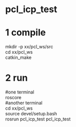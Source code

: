 # pcl_icp_test

# 1 compile
mkdir -p xx/pcl_ws/src  
cd xx/pcl_ws  
catkin_make  

# 2 run
#one terminal  
roscore  
#another terminal  
cd xx/pcl_ws  
source devel/setup.bash  
rosrun pcl_icp_test pcl_icp_test  

